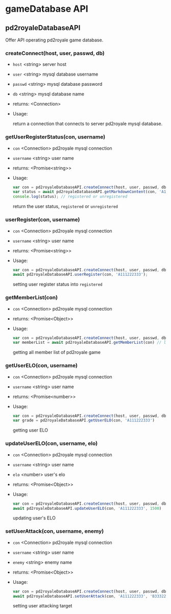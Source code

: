 # gameDatabase API

## pd2royaleDatabaseAPI

Offer API operating pd2royale game database.

### createConnect(host, user, passwd, db)

- `host` \<string> server host
- `user` \<string> mysql database username
- `passwd` \<string> mysql database password
- `db` \<string> mysql database name
- returns: \<Connection>
- Usage:
    
    return a connection that connects to server pd2royale mysql database.

### getUserRegisterStatus(con, username)

- `con` \<Connection> pd2royale mysql connection
- `username` \<string> user name
- returns: <Promise\<string>>
- Usage:

  ```javascript
  var con = pd2royaleDatabaseAPI.createConnect(host, user, passwd, db)
  var status = await pd2royaleDatabaseAPI.getMarkdownContent(con, 'A111222333');
  console.log(status); // registered or unregistered
  ```

  return the user status, `registered` or `unregistered`

### userRegister(con, username)

- `con` \<Connection> pd2royale mysql connection
- `username` \<string> user name
- returns: <Promise\<string>>
- Usage:

  ```javascript
  var con = pd2royaleDatabaseAPI.createConnect(host, user, passwd, db)
  await pd2royaleDatabaseAPI.userRegister(con, 'A111222333');
  ```

  setting user register status into `registered`

### getMemberList(con)

- `con` \<Connection> pd2royale mysql connection
- returns: <Promise\<Object>>
- Usage:

  ```javascript
  var con = pd2royaleDatabaseAPI.createConnect(host, user, passwd, db)
  var memberList = await pd2royaleDatabaseAPI.getMemberList(con) // list of all registered member
  ```

  getting all member list of pd2royale game

### getUserELO(con, username)

- `con` \<Connection> pd2royale mysql connection
- `username` \<string> user name
- returns: <Promise\<number>>
- Usage:

  ```javascript
  var con = pd2royaleDatabaseAPI.createConnect(host, user, passwd, db)
  var grade = pd2royaleDatabaseAPI.getUserELO(con, 'A111222333')
  ```

  getting user ELO

### updateUserELO(con, username, elo)

- `con` \<Connection> pd2royale mysql connection
- `username` \<string> user name
- `elo` \<number> user's elo
- returns: <Promise\<Object>>
- Usage:

  ```javascript
  var con = pd2royaleDatabaseAPI.createConnect(host, user, passwd, db)
  await pd2royaleDatabaseAPI.updateUserELO(con, 'A111222333', 1500)
  ```

  updating user's ELO

### setUserAttack(con, username, enemy)

- `con` \<Connection> pd2royale mysql connection
- `username` \<string> user name
- `enemy` \<string> enemy name
- returns: <Promise\<Object>>
- Usage:

  ```javascript
  var con = pd2royaleDatabaseAPI.createConnect(host, user, passwd, db)
  await pd2royaleDatabaseAPI.setUserAttack(con, 'A111222333', 'B333222111')
  ```

  setting user attacking target